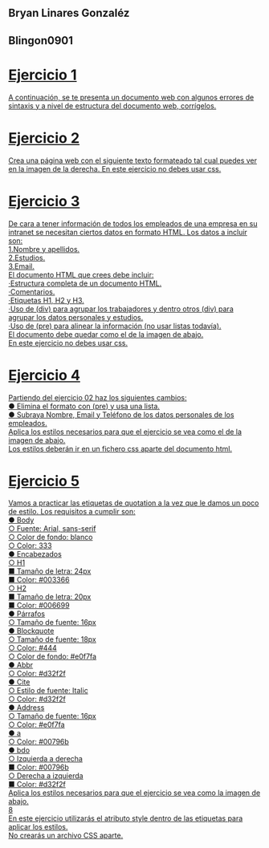 ## Bryan Linares Gonzaléz 
## Blingon0901
# <a href= "https://github.com/Bryanliinaress/HTML-y-CSS/blob/main/Ejercicio1/Ejercicio1.html">  Ejercicio 1
<p> A continuación, se te presenta un documento web con algunos errores de sintaxis y a nivel
de estructura del documento web, corrígelos. 

# <a href= "https://github.com/Bryanliinaress/HTML-y-CSS/blob/main/Ejercicio1/Ejercicio1.html"> Ejercicio 2
<p>Crea una página web con el siguiente texto formateado tal cual puedes ver en la imagen de
la derecha.
En este ejercicio no debes usar css.</p>

# Ejercicio 3
<p>De cara a tener información de todos los empleados de una empresa en su intranet se
necesitan ciertos datos en formato HTML. Los datos a incluir son: <br>
1.Nombre y apellidos. <br>
2.Estudios.<br>
3.Email.<br>
El documento HTML que crees debe incluir:<br>
·Estructura completa de un documento HTML.<br>
·Comentarios.<br>
·Etiquetas H1, H2 y H3.<br>
·Uso de (div) para agrupar los trabajadores y dentro otros (div) para agrupar los
datos personales y estudios.<br>
·Uso de (pre) para alinear la información (no usar listas todavía).<br>
El documento debe quedar como el de la imagen de abajo.<br>
En este ejercicio no debes usar css.</p>

# Ejercicio 4
<p>Partiendo del ejercicio 02 haz los siguientes cambios:<br>
● Elimina el formato con (pre) y usa una lista.<br>
● Subraya Nombre, Email y Teléfono de los datos personales de los empleados.<br>
Aplica los estilos necesarios para que el ejercicio se vea como el de la imagen de abajo.<br>
Los estilos deberán ir en un fichero css aparte del documento html.</p>


# Ejercicio 5
<p>Vamos a practicar las etiquetas de quotation a la vez que le damos un poco de estilo.
Los requisitos a cumplir son:<br>
● Body<br>
○ Fuente: Arial, sans-serif<br>
○ Color de fondo: blanco<br>
○ Color: 333<br>
● Encabezados<br>
○ H1<br>
■ Tamaño de letra: 24px<br>
■ Color: #003366<br>
○ H2<br>
■ Tamaño de letra: 20px<br>
■ Color: #006699<br>
● Párrafos<br>
○ Tamaño de fuente: 16px<br>
● Blockquote<br>
○ Tamaño de fuente: 18px<br>
○ Color: #444<br>
○ Color de fondo: #e0f7fa<br>
● Abbr<br>
○ Color: #d32f2f<br>
● Cite<br>
○ Estilo de fuente: Italic<br>
○ Color: #d32f2f<br>
● Address<br>
○ Tamaño de fuente: 16px<br>
○ Color: #e0f7fa<br>
● a<br>
○ Color: #00796b<br>
● bdo<br>
○ Izquierda a derecha<br>
■ Color: #00796b<br>
○ Derecha a izquierda<br>
■ Color: #d32f2f<br>
Aplica los estilos necesarios para que el ejercicio se vea como la imagen de abajo.<br>
8<br>
En este ejercicio utilizarás el atributo style dentro de las etiquetas para aplicar los estilos.<br>
No crearás un archivo CSS aparte.</p>
